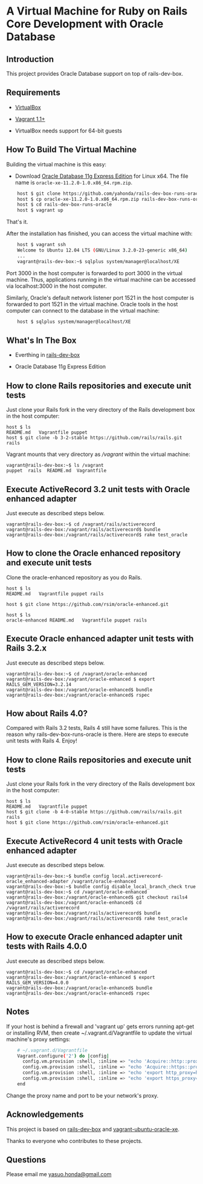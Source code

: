 # A Virtual Machine for Ruby on Rails Core Development with Oracle Database

## Introduction

This project provides Oracle Database support on top of rails-dev-box. 

## Requirements

* [VirtualBox](https://www.virtualbox.org)

* [Vagrant 1.1+](http://vagrantup.com)

* VirtualBox needs support for 64-bit guests

## How To Build The Virtual Machine

Building the virtual machine is this easy:

* Download [Oracle Database 11g Express Edition](http://www.oracle.com/technetwork/products/express-edition/overview/index.html) for Linux x64. The file name is `oracle-xe-11.2.0-1.0.x86_64.rpm.zip`.

```sh
    host $ git clone https://github.com/yahonda/rails-dev-box-runs-oracle.git
    host $ cp oracle-xe-11.2.0-1.0.x86_64.rpm.zip rails-dev-box-runs-oracle/puppet/modules/oracle/files/.
    host $ cd rails-dev-box-runs-oracle
    host $ vagrant up
```

That's it.

After the installation has finished, you can access the virtual machine with:

```sh
    host $ vagrant ssh
    Welcome to Ubuntu 12.04 LTS (GNU/Linux 3.2.0-23-generic x86_64)
    ...
    vagrant@rails-dev-box:~$ sqlplus system/manager@localhost/XE
```

Port 3000 in the host computer is forwarded to port 3000 in the virtual machine. Thus, applications running in the virtual machine can be accessed via localhost:3000 in the host computer. 

Similarly, Oracle's default network listener port 1521 in the host computer is forwarded to port 1521 in the virtual machine. Oracle tools in the host computer can connect to the database in the virtual machine:

```sh
    host $ sqlplus system/manager@localhost/XE
```

## What's In The Box

* Everthing in [rails-dev-box](https://github.com/rails/rails-dev-box)

* Oracle Database 11g Express Edition

## How to clone Rails repositories and execute unit tests

Just clone your Rails fork in the very directory of the Rails development box in the host computer:

    host $ ls
    README.md   Vagrantfile puppet
    host $ git clone -b 3-2-stable https://github.com/rails/rails.git rails

Vagrant mounts that very directory as _/vagrant_ within the virtual machine:

    vagrant@rails-dev-box:~$ ls /vagrant
    puppet  rails  README.md  Vagrantfile

## Execute ActiveRecord 3.2 unit tests with Oracle enhanced adapter

Just execute as described steps below. 

    vagrant@rails-dev-box:~$ cd /vagrant/rails/activerecord
    vagrant@rails-dev-box:/vagrant/rails/activerecord$ bundle
    vagrant@rails-dev-box:/vagrant/rails/activerecord$ rake test_oracle

## How to clone the Oracle enhanced repository and execute unit tests

Clone the oracle-enhanced repository as you do Rails.

    host $ ls
    README.md   Vagrantfile puppet rails

    host $ git clone https://github.com/rsim/oracle-enhanced.git

    host $ ls
    oracle-enhanced README.md   Vagrantfile puppet rails

## Execute Oracle enhanced adapter unit tests with Rails 3.2.x

Just execute as described steps below. 

    vagrant@rails-dev-box:~$ cd /vagrant/oracle-enhanced
    vagrant@rails-dev-box:/vagrant/oracle-enhanced $ export RAILS_GEM_VERSION=3.2.14
    vagrant@rails-dev-box:/vagrant/oracle-enhanced$ bundle
    vagrant@rails-dev-box:/vagrant/oracle-enhanced$ rspec

## How about Rails 4.0?

Compared with Rails 3.2 tests, Rails 4 still have some failures. This is the reason why rails-dev-box-runs-oracle is there. Here are steps to execute unit tests with Rails 4. Enjoy!

## How to clone Rails repositories and execute unit tests

Just clone your Rails fork in the very directory of the Rails development box in the host computer:

    host $ ls
    README.md   Vagrantfile puppet
    host $ git clone -b 4-0-stable https://github.com/rails/rails.git rails
    host $ git clone https://github.com/rsim/oracle-enhanced.git

## Execute ActiveRecord 4 unit tests with Oracle enhanced adapter

Just execute as described steps below. 

    vagrant@rails-dev-box:~$ bundle config local.activerecord-oracle_enhanced-adapter /vagrant/oracle-enhanced
    vagrant@rails-dev-box:~$ bundle config disable_local_branch_check true
    vagrant@rails-dev-box:~$ cd /vagrant/oracle-enhanced
    vagrant@rails-dev-box:/vagrant/oracle-enhanced$ git checkout rails4
    vagrant@rails-dev-box:/vagrant/oracle-enhanced$ cd /vagrant/rails/activerecord
    vagrant@rails-dev-box:/vagrant/rails/activerecord$ bundle
    vagrant@rails-dev-box:/vagrant/rails/activerecord$ rake test_oracle

## How to execute Oracle enhanced adapter unit tests with Rails 4.0.0

Just execute as described steps below. 

    vagrant@rails-dev-box:~$ cd /vagrant/oracle-enhanced
    vagrant@rails-dev-box:/vagrant/oracle-enhanced $ export RAILS_GEM_VERSION=4.0.0
    vagrant@rails-dev-box:/vagrant/oracle-enhanced$ bundle
    vagrant@rails-dev-box:/vagrant/oracle-enhanced$ rspec

## Notes

If your host is behind a firewall and 'vagrant up' gets errors running apt-get or installing RVM, then create ~/.vagrant.d/Vagrantfile to update the virtual machine's proxy settings:

```sh
    # ~/.vagrant.d/Vagrantfile
    Vagrant.configure('2') do |config|
      config.vm.provision :shell, :inline => "echo 'Acquire::http::proxy \"http://proxy.example.com:80/\";' >> /etc/apt/apt.conf"
      config.vm.provision :shell, :inline => "echo 'Acquire::https::proxy \"http://proxy.example.com:80/\";' >> /etc/apt/apt.conf"
      config.vm.provision :shell, :inline => "echo 'export http_proxy=http://proxy.example.com:80/' > /etc/profile.d/vagrant_proxy.sh"
      config.vm.provision :shell, :inline => "echo 'export https_proxy=http://proxy.example.com:80/' >> /etc/profile.d/vagrant_proxy.sh"
    end
```

Change the proxy name and port to be your network's proxy.

## Acknowledgements

This project is based on [rails-dev-box](https://github.com/rails/rails-dev-box) 
and [vagrant-ubuntu-oracle-xe](https://github.com/hilverd/vagrant-ubuntu-oracle-xe).

Thanks to everyone who contributes to these projects.

## Questions

Please email me yasuo.honda@gmail.com

